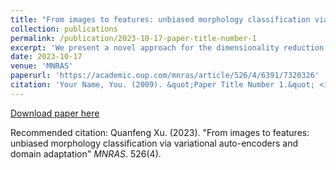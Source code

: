 ```yaml
---
title: "From images to features: unbiased morphology classification via variational auto-encoders and domain adaptation"
collection: publications
permalink: /publication/2023-10-17-paper-title-number-1
excerpt: 'We present a novel approach for the dimensionality reduction of galaxy images by leveraging a combination of variational auto-encoders (VAEs) and domain adaptation (DA). We demonstrate the effectiveness of this approach using a sample of low-redshift galaxies with detailed morphological type labels from the Galaxy Zoo Dark Energy Camera Legacy Survey (DECaLS) project. We show that 40-dimensional latent variables can effectively reproduce most morphological features in galaxy images. To further validate the effectiveness of our approach, we utilized a classical random forest classifier on the 40-dimensional latent variables to make detailed morphology feature classifications. This approach performs similar to a direct neural network application on galaxy images. We further enhance our model by tuning the VAE network via DA using galaxies in the overlapping footprint of DECaLS and Beijing-Arizona Sky Survey + Mayall z-band Legacy Survey, enabling the unbiased application of our model to galaxy images in both surveys. We observed that DA led to even better morphological feature extraction and classification performance. Overall, this combination of VAE and DA can be applied to achieve image dimensionality reduction, defect image identification, and morphology classification in large optical surveys.'
date: 2023-10-17
venue: 'MNRAS'
paperurl: 'https://academic.oup.com/mnras/article/526/4/6391/7320326'
citation: 'Your Name, You. (2009). &quot;Paper Title Number 1.&quot; <i>Journal 1</i>. 1(1).'
---
```


[Download paper here](https://academic.oup.com/mnras/article-pdf/526/4/6391/52662489/stad3181.pdf)

Recommended citation: Quanfeng Xu. (2023). "From images to features: unbiased morphology classification via variational auto-encoders and domain adaptation" <i>MNRAS</i>. 526(4).